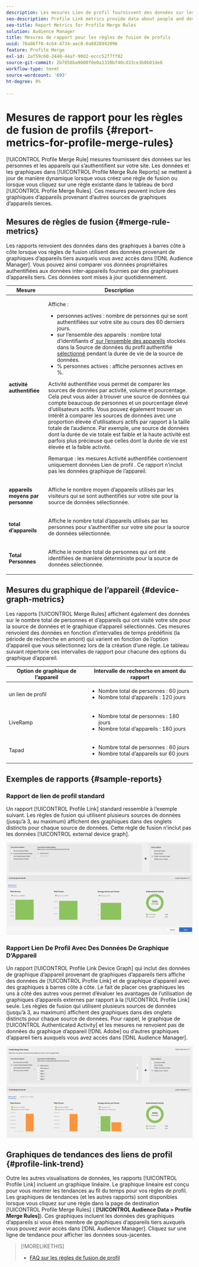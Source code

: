 ```yaml
---
description: Les mesures Lien de profil fournissent des données sur les personnes et les appareils qui s’authentifient sur votre site. Les données et les graphiques dans Lien de profil se mettent à jour de manière dynamique lorsque vous créez une règle de fusion ou lorsque vous cliquez sur une règle existante dans le tableau de bord Règles de fusion de profil . Ces mesures peuvent inclure un graphique d’appareil provenant d’autres sources de graphiques d’appareil tierces.
seo-description: Profile Link metrics provide data about people and devices that authenticate to your site. The data and graphs in Profile Link update dynamically as you create a merge rules or when you click an existing rule from the Profile Merge Rules dashboard. These metrics can include device graph from other third-party device graph sources.
seo-title: Report Metrics for Profile Merge Rules
solution: Audience Manager
title: Mesures de rapport pour les règles de fusion de profils
uuid: 76a86ff0-4c64-4734-aec0-0a8828942096
feature: Profile Merge
exl-id: 2af59c60-2448-44af-90d2-eccc52f7ff02
source-git-commit: 2b7858ba9000f0e0a1310bf40cd33ce3b0b01de6
workflow-type: tm+mt
source-wordcount: '693'
ht-degree: 0%

---
```


# Mesures de rapport pour les règles de fusion de profils {#report-metrics-for-profile-merge-rules}

[!UICONTROL Profile Merge Rule] mesures fournissent des données sur les personnes et les appareils qui s’authentifient sur votre site. Les données et les graphiques dans [!UICONTROL Profile Merge Rule Reports] se mettent à jour de manière dynamique lorsque vous créez une règle de fusion ou lorsque vous cliquez sur une règle existante dans le tableau de bord [!UICONTROL Profile Merge Rules]. Ces mesures peuvent inclure des graphiques d’appareils provenant d’autres sources de graphiques d’appareils tierces.

## Mesures de règles de fusion {#merge-rule-metrics}

Les rapports renvoient des données dans des graphiques à barres côte à côte lorsque vos règles de fusion utilisent des données provenant de graphiques d’appareils tiers auxquels vous avez accès dans [!DNL Audience Manager]. Vous pouvez ainsi comparer vos données propriétaires authentifiées aux données inter-appareils fournies par des graphiques d’appareils tiers. Ces données sont mises à jour quotidiennement.

<table id="table_A7FB2F9804F84AC8A6DD05C0E6EE7555"> 
 <thead> 
  <tr> 
   <th colname="col1" class="entry"> Mesure </th> 
   <th colname="col2" class="entry"> Description </th> 
  </tr> 
 </thead>
 <tbody> 
  <tr> 
   <td colname="col1"> <p> <b><span class="wintitle"> activité authentifiée</span></b> </p> </td> 
   <td colname="col2"> <p>Affiche : </p> 
    <ul id="ul_7F7373919A4A49028EF4BF7B28D9F8E9"> 
     <li id="li_FE2F93C496D64ED8928B3E522C9585EA"> <span class="wintitle"> personnes actives </span> : nombre de personnes qui se sont authentifiées sur votre site au cours des 60 derniers jours. </li> 
     <li id="li_60CFD26EE68B442683C0ED5FED1A79C8"> <span class="wintitle"> sur l’ensemble des appareils </span> : nombre total d’identifiants d’<a href="merge-rules-start.md#create-data-source"> sur l’ensemble des appareils</a> stockés dans la Source de données <a href="https://experienceleague.adobe.com/docs/audience-manager/user-guide/features/data-sources/manage-datasources.html"></a> du profil authentifié <a href="merge-rule-definitions.md"> sélectionné</a> pendant la durée de vie de la source de données. </li> 
     <li id="li_F2F07B6A326C4A18B79A0CF2C47D9677"> <span class="wintitle"> % personnes actives </span> : affiche <span class="wintitle"> personnes actives</span> en %. </li> 
    </ul> <p> <span class="wintitle"> Activité authentifiée </span> vous permet de comparer les sources de données par activité, volume et pourcentage. Cela peut vous aider à trouver une source de données qui compte beaucoup de personnes et un pourcentage élevé d’utilisateurs actifs. Vous pouvez également trouver un intérêt à comparer les sources de données avec une proportion élevée d’utilisateurs actifs par rapport à la taille totale de l’audience. Par exemple, une source de données dont la durée de vie totale est faible et la haute activité est parfois plus précieuse que celles dont la durée de vie est élevée et la faible activité. </p> <p> <p>Remarque : les mesures <span class="wintitle"> Activité authentifiée </span> contiennent uniquement <span class="wintitle"> données Lien de profil </span>. Ce rapport n’inclut pas les données <span class="wintitle"> graphique de l’appareil</span>. </p> </p> </td> 
  </tr> 
  <tr> 
   <td colname="col1"> <p> <b><span class="wintitle"> appareils moyens par personne</span></b> </p> </td> 
   <td colname="col2"> <p> Affiche le nombre moyen d’appareils utilisés par les visiteurs qui se sont authentifiés sur votre site pour la source de données sélectionnée. </p> </td> 
  </tr> 
  <tr> 
   <td colname="col1"> <p> <b><span class="wintitle"> total d’appareils</span></b> </p> </td> 
   <td colname="col2"> <p>Affiche le nombre total d’appareils utilisés par les personnes pour s’authentifier sur votre site pour la source de données sélectionnée. </p> </td> 
  </tr> 
  <tr> 
   <td colname="col1"> <p> <b><span class="wintitle"> Total Personnes</span></b> </p> </td> 
   <td colname="col2"> <p>Affiche le nombre total de personnes qui ont été identifiées de manière déterministe pour la source de données sélectionnée. </p> </td> 
  </tr> 
 </tbody> 
</table>

## Mesures du graphique de l’appareil {#device-graph-metrics}

Les rapports [!UICONTROL Merge Rules] affichent également des données sur le nombre total de personnes et d’appareils qui ont visité votre site pour la source de données et le graphique d’appareil sélectionnés. Ces mesures renvoient des données en fonction d’intervalles de temps prédéfinis (la période de recherche en amont) qui varient en fonction de l’option d’appareil que vous sélectionnez lors de la création d’une règle. Le tableau suivant répertorie ces intervalles de rapport pour chacune des options du graphique d’appareil.

<table id="table_038983EBC71F4A55BBCA99212AC5DEE6"> 
 <thead> 
  <tr> 
   <th colname="col1" class="entry"> Option de graphique de l’appareil </th> 
   <th colname="col2" class="entry"> Intervalle de recherche en amont du rapport </th> 
  </tr>
 </thead>
 <tbody> 
  <tr> 
   <td colname="col1"> <p><span class="wintitle"> un lien de profil</span> </p> </td> 
   <td colname="col2"> <p> 
     <ul id="ul_B2FF2341573840549FFB96579F537082"> 
      <li id="li_B37323C2F2434F41B407500AC5C15447">Nombre total de personnes : 60 jours </li> 
      <li id="li_08D911224A60418BBB3CFB4E70CE73D4">Nombre total d’appareils : 120 jours </li> 
     </ul> </p> </td> 
  </tr> 
  <tr> 
   <td colname="col1"> <p><span class="wintitle"> LiveRamp</span> </p> </td> 
   <td colname="col2"> <p> 
     <ul id="ul_2772F3AD7E1440789B635794ECDE8DFB"> 
      <li id="li_1432363829D64615B1D349A3722D6268">Nombre total de personnes : 180 jours </li> 
      <li id="li_D5C0E3CE92524B54BBD36C73A326292B">Nombre total d’appareils : 180 jours </li> 
     </ul> </p> </td> 
  </tr> 
  <tr> 
   <td colname="col1"> <p><span class="wintitle"> Tapad </span> </p> </td> 
   <td colname="col2"> <p> 
     <ul id="ul_274529DB58E6442E95C6AD89BECB1362"> 
      <li id="li_67102211A72A4E47AACFE5E369793C17">Nombre total de personnes : 60 jours </li> 
      <li id="li_3E8F3DA6A7B5487895A626674DA363A5">Nombre total d’appareils sur 60 jours </li> 
     </ul> </p> </td> 
  </tr> 
 </tbody> 
</table>

## Exemples de rapports {#sample-reports}

### Rapport de lien de profil standard

Un rapport [!UICONTROL Profile Link] standard ressemble à l’exemple suivant. Les règles de fusion qui utilisent plusieurs sources de données (jusqu’à 3, au maximum) affichent des graphiques dans des onglets distincts pour chaque source de données. Cette règle de fusion n’inclut pas les données [!UICONTROL external device graph].

![](assets/profile-link-metrics.png)

### Rapport Lien De Profil Avec Des Données De Graphique D’Appareil

Un rapport [!UICONTROL Profile Link Device Graph] qui inclut des données de graphique d’appareil provenant de graphiques d’appareils tiers affiche des données de [!UICONTROL Profile Link] et de graphique d’appareil avec des graphiques à barres côte à côte. Le fait de placer ces graphiques les uns à côté des autres vous permet d’évaluer les avantages de l’utilisation de graphiques d’appareils externes par rapport à la [!UICONTROL Profile Link] seule. Les règles de fusion qui utilisent plusieurs sources de données (jusqu’à 3, au maximum) affichent des graphiques dans des onglets distincts pour chaque source de données. Pour rappel, le graphique de [!UICONTROL Authenticated Activity] et les mesures ne renvoient pas de données du graphique d’appareil [!DNL Adobe] ou d’autres graphiques d’appareil tiers auxquels vous avez accès dans [!DNL Audience Manager].

![](assets/profile-link-graph.png)

## Graphiques de tendances des liens de profil {#profile-link-trend}

Outre les autres visualisations de données, les rapports [!UICONTROL Profile Link] incluent un graphique linéaire. Le graphique linéaire est conçu pour vous montrer les tendances au fil du temps pour vos règles de profil. Les graphiques de tendances (et les autres rapports) sont disponibles lorsque vous cliquez sur une règle dans la page de destination [!UICONTROL Profile Merge Rules] ( **[!UICONTROL Audience Data > Profile Merge Rules]**). Ces graphiques incluent les données des graphiques d’appareils si vous êtes membre de graphiques d’appareils tiers auxquels vous pouvez avoir accès dans [!DNL Audience Manager]. Cliquez sur une ligne de tendance pour afficher les données sous-jacentes.

>[!MORELIKETHIS]
>
>* [FAQ sur les règles de fusion de profil](../../faq/faq-profile-merge.md)
